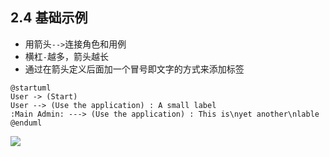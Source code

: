 ## 2.4 基础示例
- 用箭头`-->`连接角色和用例
- 横杠`-`越多，箭头越长
- 通过在箭头定义后面加一个冒号即文字的方式来添加标签

```
@startuml
User -> (Start)
User --> (Use the application) : A small label
:Main Admin: ---> (Use the application) : This is\nyet another\nlable
@enduml
```

![](http://www.plantuml.com/plantuml/png/VSin3i8m38NXFQTu8nrwWGoeFG0Ji7LngQLOSjmgTWTk3v6OsTxxf7_oe1PdrVHqRXYlkDox3B_VuRiGXK77eVAYaDq6PCpmIgfGMbbJlf4OvgsAPOp_kaSHX_XYRmwGxL6uBQQqAgU9RJkhVW00)